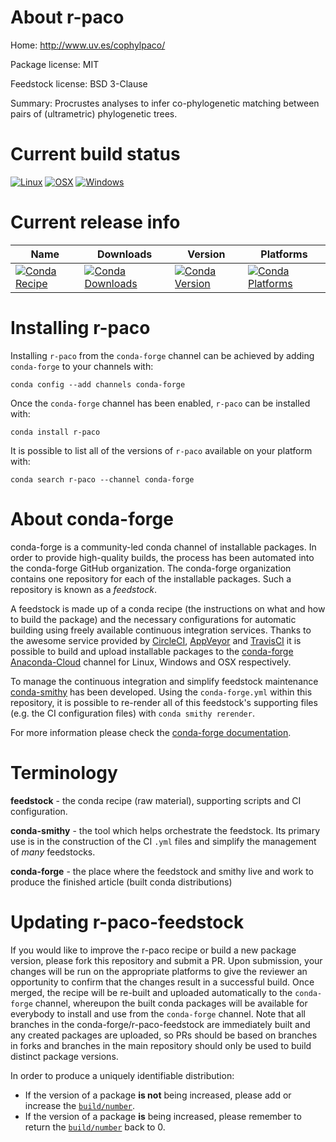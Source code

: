 About r-paco
============

Home: http://www.uv.es/cophylpaco/

Package license: MIT

Feedstock license: BSD 3-Clause

Summary: Procrustes analyses to infer co-phylogenetic matching between pairs of (ultrametric) phylogenetic trees.



Current build status
====================

[![Linux](https://img.shields.io/circleci/project/github/conda-forge/r-paco-feedstock/master.svg?label=Linux)](https://circleci.com/gh/conda-forge/r-paco-feedstock)
[![OSX](https://img.shields.io/travis/conda-forge/r-paco-feedstock/master.svg?label=macOS)](https://travis-ci.org/conda-forge/r-paco-feedstock)
[![Windows](https://img.shields.io/appveyor/ci/conda-forge/r-paco-feedstock/master.svg?label=Windows)](https://ci.appveyor.com/project/conda-forge/r-paco-feedstock/branch/master)

Current release info
====================

| Name | Downloads | Version | Platforms |
| --- | --- | --- | --- |
| [![Conda Recipe](https://img.shields.io/badge/recipe-r--paco-green.svg)](https://anaconda.org/conda-forge/r-paco) | [![Conda Downloads](https://img.shields.io/conda/dn/conda-forge/r-paco.svg)](https://anaconda.org/conda-forge/r-paco) | [![Conda Version](https://img.shields.io/conda/vn/conda-forge/r-paco.svg)](https://anaconda.org/conda-forge/r-paco) | [![Conda Platforms](https://img.shields.io/conda/pn/conda-forge/r-paco.svg)](https://anaconda.org/conda-forge/r-paco) |

Installing r-paco
=================

Installing `r-paco` from the `conda-forge` channel can be achieved by adding `conda-forge` to your channels with:

```
conda config --add channels conda-forge
```

Once the `conda-forge` channel has been enabled, `r-paco` can be installed with:

```
conda install r-paco
```

It is possible to list all of the versions of `r-paco` available on your platform with:

```
conda search r-paco --channel conda-forge
```


About conda-forge
=================

conda-forge is a community-led conda channel of installable packages.
In order to provide high-quality builds, the process has been automated into the
conda-forge GitHub organization. The conda-forge organization contains one repository
for each of the installable packages. Such a repository is known as a *feedstock*.

A feedstock is made up of a conda recipe (the instructions on what and how to build
the package) and the necessary configurations for automatic building using freely
available continuous integration services. Thanks to the awesome service provided by
[CircleCI](https://circleci.com/), [AppVeyor](http://www.appveyor.com/)
and [TravisCI](https://travis-ci.org/) it is possible to build and upload installable
packages to the [conda-forge](https://anaconda.org/conda-forge)
[Anaconda-Cloud](http://docs.anaconda.org/) channel for Linux, Windows and OSX respectively.

To manage the continuous integration and simplify feedstock maintenance
[conda-smithy](http://github.com/conda-forge/conda-smithy) has been developed.
Using the ``conda-forge.yml`` within this repository, it is possible to re-render all of
this feedstock's supporting files (e.g. the CI configuration files) with ``conda smithy rerender``.

For more information please check the [conda-forge documentation](https://conda-forge.org/docs/).

Terminology
===========

**feedstock** - the conda recipe (raw material), supporting scripts and CI configuration.

**conda-smithy** - the tool which helps orchestrate the feedstock.
                   Its primary use is in the construction of the CI ``.yml`` files
                   and simplify the management of *many* feedstocks.

**conda-forge** - the place where the feedstock and smithy live and work to
                  produce the finished article (built conda distributions)


Updating r-paco-feedstock
=========================

If you would like to improve the r-paco recipe or build a new
package version, please fork this repository and submit a PR. Upon submission,
your changes will be run on the appropriate platforms to give the reviewer an
opportunity to confirm that the changes result in a successful build. Once
merged, the recipe will be re-built and uploaded automatically to the
`conda-forge` channel, whereupon the built conda packages will be available for
everybody to install and use from the `conda-forge` channel.
Note that all branches in the conda-forge/r-paco-feedstock are
immediately built and any created packages are uploaded, so PRs should be based
on branches in forks and branches in the main repository should only be used to
build distinct package versions.

In order to produce a uniquely identifiable distribution:
 * If the version of a package **is not** being increased, please add or increase
   the [``build/number``](http://conda.pydata.org/docs/building/meta-yaml.html#build-number-and-string).
 * If the version of a package **is** being increased, please remember to return
   the [``build/number``](http://conda.pydata.org/docs/building/meta-yaml.html#build-number-and-string)
   back to 0.